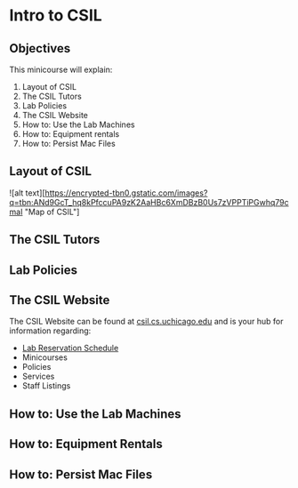 # Intro to CSIL

## Objectives

This minicourse will explain: 

1. Layout of CSIL
2. The CSIL Tutors
3. Lab Policies
4. The CSIL Website
5. How to: Use the Lab Machines
6. How to: Equipment rentals
7. How to: Persist Mac Files

## Layout of CSIL

![alt text][https://encrypted-tbn0.gstatic.com/images?q=tbn:ANd9GcT_hq8kPfccuPA9zK2AaHBc6XmDBzB0Us7zVPPTiPGwhq79cmaI "Map of CSIL"]

## The CSIL Tutors

## Lab Policies

## The CSIL Website

The CSIL Website can be found at [csil.cs.uchicago.edu](https://csil.cs.uchicago.edu/) and is your hub for information regarding:

- [Lab Reservation Schedule](https://csil.cs.uchicago.edu/timeschedule.html)
- Minicourses
- Policies
- Services
- Staff Listings

## How to: Use the Lab Machines

## How to: Equipment Rentals 

## How to: Persist Mac Files
